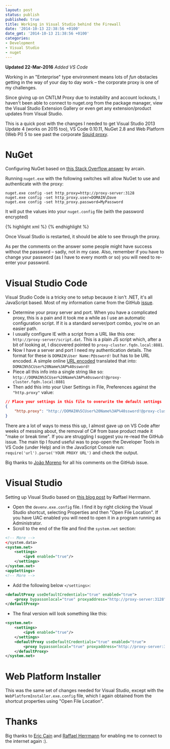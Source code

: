 ```yaml
---
layout: post
status: publish
published: true
title: Working in Visual Studio behind the Firewall
date: '2014-10-13 22:38:56 +0100'
date_gmt: '2014-10-13 21:38:56 +0100'
categories:
- Development
- Visual Studio
- nuget
---
```

**Updated 22-Mar-2016** *Added VS Code*

Working in an "Enterprise" type environment means lots of *fun* obstacles getting in the way of your day to day work &ndash; the corporate proxy is one of my challenges.

Since giving up on CNTLM Proxy due to instability and account lockouts, I haven't been able to connect to nuget.org from the package manager, view the Visual Studio Extension Gallery or even get any extension/product updates from Visual Studio.

This is a quick post with the changes I needed to get Visual Studio 2013 Update 4 (works on 2015 too), VS Code 0.10.11, NuGet 2.8 and Web Platform (Web PI) 5 to see past the corporate [Squid proxy](http://www.squid-cache.org).

# NuGet

Configuring NuGet based on [this Stack Overflow answer](http://stackoverflow.com/a/15463892/383710) by arcain.

Running `nuget.exe` with the following switches will allow NuGet to use and authenticate with the proxy:

    nuget.exe config -set http_proxy=http://proxy-server:3128
    nuget.exe config -set http_proxy.user=DOMAIN\Dave
    nuget.exe config -set http_proxy.password=MyPassword

It will put the values into your `nuget.config` file (with the password encrypted)

{% highlight xml %}
<configuration>
    <config>
        <add key="http_proxy" value="http://proxy-server:3128" />
        <add key="http_proxy.user" value="DOMAIN\Dave" />
        <add key="http_proxy.password" value="base64encodedHopefullyEncryptedPassword" />
    </config>
</configuration>
{% endhighlight %} 

Once Visual Studio is restarted, it should be able to see through the proxy.

As per the comments on the answer some people might have success without the password &ndash; sadly, not in my case. Also, remember if you have to change your password (as I have to every month or so) you will need to re-enter your password.

# Visual Studio Code
Visual Studio Code is a tricky one to setup because it isn't .NET, it's all JavaScript based. Most of my information came from the GitHub [issue](https://github.com/microsoft/vscode/issues/69).

- Determine your proxy server and port. When you have a complicated proxy, this is a pain and it took me a while as I use an automatic configuration script. If it is a standard server/port combo, you're on an easier path.
- I usually configure IE with a script from a URL like this one: `http://proxy-server/script.dat`. This is a plain JS script which, after a bit of looking at, I discovered pointed to `proxy-cluster.fqdn.local:8881`.
- Now I have a server and port I need my authentication details. The format for these is `DOMAIN\User Name:P@ssword!` but has to be URL encoded. A simple online [URL encoded](http://meyerweb.com/eric/tools/dencoder/) translated that into: `DOMAIN%5CUser%20Name%3AP%40ssword!`
- Piece all this info into a single string like so: `http://DOMAIN%5CUser%20Name%3AP%40ssword!@proxy-cluster.fqdn.local:8881`
- Then add this into your User Settings in File, Preferences against the `"http.proxy"` value:

```JSON
// Place your settings in this file to overwrite the default settings
{
	"http.proxy": "http://DOMAIN%5CUser%20Name%3AP%40ssword!@proxy-cluster.fqdn.local:8881",
}
```
There are a lot of ways to mess this up, I almost gave up on VS Code after weeks of messing about, the removal of C# from base product made it "make or break time". If you are struggling I suggest you re-read the GitHub issue. The main tip I found useful was to pop-open the Developer Tools in VS Code (under Help) and in the JavaScript Console run: `require('url').parse('YOUR PROXY URL')` and check the output. 

Big thanks to [João Moreno](https://github.com/joaomoreno) for all his comments on the GitHub issue.

# Visual Studio

Setting up Visual Studio based on [this blog post](http://en.code-bude.net/2013/07/15/how-to-setup-a-proxy-server-in-visual-studio-2012/) by Raffael Herrmann.

 - Open the `devenv.exe.config` file. I find it by right clicking the Visual Studio shortcut, selecting Properties and then "Open File Location". If you have UAC enabled you will need to open it in a program running as Administrator.
 - Scroll to the end of the file and find the `system.net` section:

```xml
<!-- More -->
</system.data>
<system.net>
    <settings>
        <ipv6 enabled="true"/>
    </settings>
</system.net>
<appSettings>
<!-- More -->
```

- Add the following below `</settings>`:

```xml
<defaultProxy useDefaultCredentials="true" enabled="true">
    <proxy bypassonlocal="true" proxyaddress="http://proxy-server:3128" />
</defaultProxy>
```

- The final version will look something like this:

```xml
<system.net>
    <settings>
        <ipv6 enabled="true"/>
    </settings>
    <defaultProxy useDefaultCredentials="true" enabled="true">
        <proxy bypassonlocal="true" proxyaddress="http://proxy-server:3128" />
    </defaultProxy>
</system.net>
```
 
# Web Platform Installer

This was the same set of changes needed for Visual Studio, except with the `WebPlatformInstaller.exe.config` file, which I again obtained from the shortcut properties using "Open File Location".

# Thanks
 
Big thanks to [Eric Cain](https://twitter.com/arcain) and [Raffael Herrmann](https://twitter.com/pinguinmann) for enabling me to connect to the internet again :).